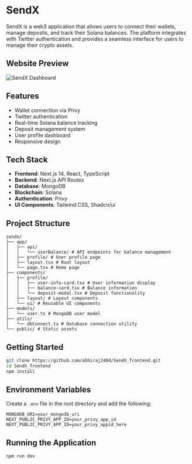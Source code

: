 # SendX

SendX is a web3 application that allows users to connect their wallets, manage deposits, and track their Solana balances. The platform integrates with Twitter authentication and provides a seamless interface for users to manage their crypto assets.

## Website Preview

![SendX Dashboard](./public/images/dashboard.png)

<!-- Add your website screenshot in public/images/dashboard.png -->

## Features

- Wallet connection via Privy
- Twitter authentication
- Real-time Solana balance tracking
- Deposit management system
- User profile dashboard
- Responsive design

## Tech Stack

- **Frontend**: Next.js 14, React, TypeScript
- **Backend**: Next.js API Routes
- **Database**: MongoDB
- **Blockchain**: Solana
- **Authentication**: Privy
- **UI Components**: Tailwind CSS, Shadcn/ui

## Project Structure

```
sendx/
├── app/
│   ├── api/
│   │   └── userBalance/ # API endpoints for balance management
│   ├── profile/ # User profile page
│   ├── layout.tsx # Root layout
│   └── page.tsx # Home page
├── components/
│   ├── profile/
│   │   ├── user-info-card.tsx # User information display
│   │   ├── balance-card.tsx # Balance information
│   │   └── deposit-modal.tsx # Deposit functionality
│   ├── layout/ # Layout components
│   └── ui/ # Reusable UI components
├── models/
│   └── user.ts # MongoDB user model
├── utils/
│   └── dbConnect.ts # Database connection utility
└── public/ # Static assets
```

## Getting Started

```bash
git clone https://github.com/abhiraj2404/SendX_frontend.git
cd SendX_frontend
npm install
```

## Environment Variables

Create a `.env` file in the root directory and add the following:

```
MONGODB_URI=your_mongodb_uri
NEXT_PUBLIC_PRIVY_APP_ID=your_privy_app_id
NEXT_PUBLIC_PRIVY_APP_ID=your_privy_appid_here
```

## Running the Application

```bash
npm run dev
```
